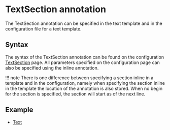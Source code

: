 # TextSection annotation

The TextSection annotation can be specified in the text template and in the configuration file for a text template.

## Syntax
The syntax of the TextSection annotation can be found on the configuration [TextSection](../../Config/Template/TextTemplate/#textsection) page. All parameters specified on the configuration page can also be specified using the inline annotation.

!!! note
    There is one difference between specifying a section inline in a template and in the configuration, namely when specifying the section inline in the template the location of the annotation is also stored. When no begin for the section is specified, the section will start as of the next line.

## Example

- [Text](../TextTemplate/#section-example)
